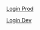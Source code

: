 [Login Prod](https://github.com/login/oauth/authorize?scope=user:email%20read:org&client_id=5a009f3356f37b592b91)

[Login Dev](https://github.com/login/oauth/authorize?scope=user:email%20read:org&client_id=23f711714f089f8970f0)